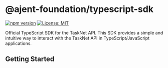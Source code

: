 # @ajent-foundation/typescript-sdk

[![npm version](https://badge.fury.io/js/@ajent-foundation%2Ftypescript-sdk.svg)](https://badge.fury.io/js/@ajent-foundation%2Ftypescript-sdk)
[![License: MIT](https://img.shields.io/badge/License-MIT-yellow.svg)](https://opensource.org/licenses/MIT)

Official TypeScript SDK for the TaskNet API. This SDK provides a simple and intuitive way to interact with the TaskNet API in TypeScript/JavaScript applications.

## Getting Started